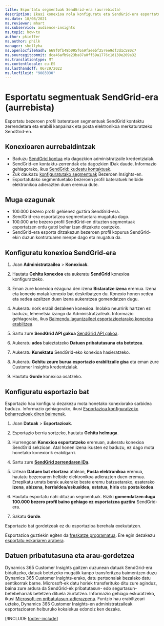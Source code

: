 ```yaml
---
title: Esportatu segmentuak SendGrid-era (aurrebista)
description: Ikasi konexioa nola konfiguratu eta SendGrid-era esportatu.
ms.date: 10/08/2021
ms.reviewer: mhart
ms.subservice: audience-insights
ms.topic: how-to
author: pkieffer
ms.author: philk
manager: shellyha
ms.openlocfilehash: 669f0fb48b095f6a9faeebf257ee9df3d1c580c7
ms.sourcegitcommit: dca46afb9e23ba87a0ff59a1776c1d139e209a32
ms.translationtype: MT
ms.contentlocale: eu-ES
ms.lasthandoff: 06/29/2022
ms.locfileid: "9083030"
---
```

# <a name="export-segments-to-sendgrid-preview"></a>Esportatu segmentuak SendGrid-era (aurrebista)

Esportatu bezeroen profil bateratuen segmentuak SendGrid kontaktu zerrendetara eta erabili kanpainak eta posta elektronikoa merkaturatzeko SendGrid-en. 

## <a name="prerequisites-for-a-connection"></a>Konexioaren aurrebaldintzak

-   Baduzu [SendGrid kontua](https://sendgrid.com/) eta dagozkion administratzaile kredentzialak.
-   SendGrid-en kontaktu-zerrendak eta dagozkien IDak daude. Informazio gehiagorako, ikus [SendGrid: kudeatu kontaktuak](https://sendgrid.com/docs/ui/managing-contacts/create-and-manage-contacts/#manage-contacts).
-   Zuk daukazu [konfiguratutako segmentuak](segments.md) Bezeroen Insights-en.
-   Esportatutako segmentuetako bezeroen profil bateratuek helbide elektronikoa adierazten duen eremua dute.

## <a name="known-limitations"></a>Muga ezagunak

- 100.000 bezero profil gehienez guztira SendGrid-era.
- SendGrid-era esportatzea segmentuetara mugatuta dago.
- 100.000 arte bezero profil SendGrid-en dituzten segmentuak esportatzen ordu gutxi behar izan ditzakete osatzeko. 
- SendGrid-era esporta ditzakezun bezeroen profil kopurua SendGrid-ekin duzun kontratuaren menpe dago eta mugatua da.

## <a name="set-up-connection-to-sendgrid"></a>Konfiguratu konexioa SendGrid-era

1. Joan **Administratzailea** > **Konexioak**.

1. Hautatu **Gehitu konexioa** eta aukeratu **SendGrid** konexioa konfiguratzeko.

1. Eman zure konexioa ezaguna den izena **Bistaratze izena** eremua. Izena eta konexio motak konexio bat deskribatzen du. Konexio honen xedea eta xedea azaltzen duen izena aukeratzea gomendatzen dugu.

1. Aukeratu nork erabil dezakeen konexioa. Inolako neurririk hartzen ez baduzu, lehenetsia izango da Administratzaileak. Informazio gehiagorako, ikus [Baimendu laguntzaileei esportazioetarako konexioa erabiltzea](connections.md#allow-contributors-to-use-a-connection-for-exports).

1. Sartu zure **SendGrid API gakoa** [SendGrid API gakoa](https://sendgrid.com/docs/ui/account-and-settings/api-keys/).

1. Aukeratu **ados** baieztatzeko **Datuen pribatutasuna eta betetzea**.

1. Aukeratu **Konektatu** SendGrid-eko konexioa hasieratzeko.

1. Aukeratu **Gehitu zeure burua esportazio erabiltzaile gisa** eta eman zure Customer Insights kredentzialak.

1. Hautatu **Gorde** konexioa osatzeko.

## <a name="configure-an-export"></a>Konfiguratu esportazio bat

Esportazio hau konfigura dezakezu mota honetako konexiorako sarbidea baduzu. Informazio gehiagorako, ikusi [Esportazioa konfiguratzeko beharrezkoak diren baimenak](export-destinations.md#set-up-a-new-export).

1. Joan **Datuak** > **Esportazioak**.

1. Esportazio berria sortzeko, hautatu **Gehitu helmuga**.

1. Hurrengoan **Konexioa esportatzeko** eremuan, aukeratu konexioa SendGrid sekzioan. Atal honen izena ikusten ez baduzu, ez dago mota honetako konexiorik erabilgarri.

1. Sartu zure **[SendGrid zerrendaren IDa](https://sendgrid.com/docs/ui/managing-contacts/create-and-manage-contacts/#manage-contacts)**.

1. Urtean **Datuen bat etortzea** atalean, **Posta elektronikoa** eremua, hautatu bezeroaren helbide elektronikoa adierazten duen eremua. Errepikatu urrats berak aukerako beste eremu batzuetarako, esaterako **izena**, **abizena**, **herrialdea/eskualdea**, **estatua**, **hiria** eta **posta kodea**.

1. Hautatu esportatu nahi dituzun segmentuak. Biziki **gomendatzen dugu 100.000 bezero profil baino gehiago ez esportatzea guztira** SendGrid-era. 

1. Sakatu **Gorde**.

Esportazio bat gordetzeak ez du esportazioa berehala exekutatzen.

Esportazioa guztiekin egiten da [freskatze programatua](system.md#schedule-tab). Ere egin dezakezu [esportatu eskariaren arabera](export-destinations.md#run-exports-on-demand). 

## <a name="data-privacy-and-compliance"></a>Datuen pribatutasuna eta arau-gordetzea

Dynamics 365 Customer Insights gaitzen duzunean datuak SendGrid-era bidaltzeko, datuak betetzeko mugatik kanpo transferitzea baimentzen duzu Dynamics 365 Customer Insights-erako, datu pertsonalak bezalako datu sentikorrak barne. Microsoft-ek datu horiek transferituko ditu zure aginduz, baina zure ardura da SendGrid-ek pribatutasun- edo segurtasun-betebeharrak betetzen dituela ziurtatzea. Informazio gehiago eskuratzeko, ikusi [Microsoft-en pribatutasun-adierazpena](https://go.microsoft.com/fwlink/?linkid=396732).
Funtzio hau erabiltzeari uzteko, Dynamics 365 Customer Insights-en administratzaileak esportazioaren helburuko kokalekua edonoiz ken dezake.


[!INCLUDE [footer-include](includes/footer-banner.md)]
